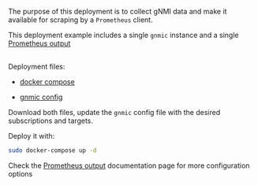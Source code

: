 The purpose of this deployment is to collect gNMI data and make it available for scraping by a `Prometheus` client.

This deployment example includes a single `gnmic` instance and a single [Prometheus output](../../user_guide/outputs/prometheus_output.md)

<div class="mxgraph" style="max-width:100%;border:1px solid transparent;margin:0 auto; display:block;" data-mxgraph="{&quot;page&quot;:12,&quot;zoom&quot;:1.4,&quot;highlight&quot;:&quot;#0000ff&quot;,&quot;nav&quot;:true,&quot;check-visible-state&quot;:true,&quot;resize&quot;:true,&quot;url&quot;:&quot;https://raw.githubusercontent.com/karimra/gnmic/diagrams/diagrams/single_instance_prometheus.drawio&quot;}"></div>

<script type="text/javascript" src="https://cdn.jsdelivr.net/gh/hellt/drawio-js@main/embed2.js?&fetch=https%3A%2F%2Fraw.githubusercontent.com%2Fkarimra%2Fgnmic%2Fdiagrams%2Fsingle_instance_prometheus.drawio" async></script>


Deployment files:

- [docker compose](https://github.com/karimra/gnmic/blob/master/examples/deployments/1.single-instance/4.prometheus-output/docker-compose.yaml)

- [gnmic config](https://github.com/karimra/gnmic/blob/master/examples/deployments/1.single-instance/4.prometheus-output/gnmic1.yaml)

Download both files, update the `gnmic` config file with the desired subscriptions and targets.

Deploy it with:

```bash
sudo docker-compose up -d
```

Check the [Prometheus output](../../user_guide/outputs/prometheus_output.md) documentation page for more configuration options